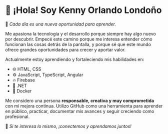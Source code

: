 # 👋 ¡Hola! Soy Kenny Orlando Londoño

🎯 *Cada día es una nueva oportunidad para aprender.*

Me apasiona la tecnología y el desarrollo porque siempre hay algo nuevo por descubrir. Empecé este camino porque me interesa entender cómo funcionan las cosas detrás de la pantalla, y porque sé que este mundo ofrece grandes oportunidades para crecer y aportar valor.

Actualmente estoy aprendiendo y fortaleciendo mis habilidades en:
- 🌐 HTML, CSS
- ⚙️ JavaScript, TypeScript, Angular
- 🔥 Firebase
- 🧩 .NET
- 🐳 Docker

Me considero una persona **responsable, creativa y muy comprometida** con mi mejora continua. Utilizo GitHub como una herramienta para aprender en público, practicar, documentar mis avances y seguir creciendo como profesional.

📌 *Si te interesa lo mismo, ¡conectemos y aprendamos juntos!*
